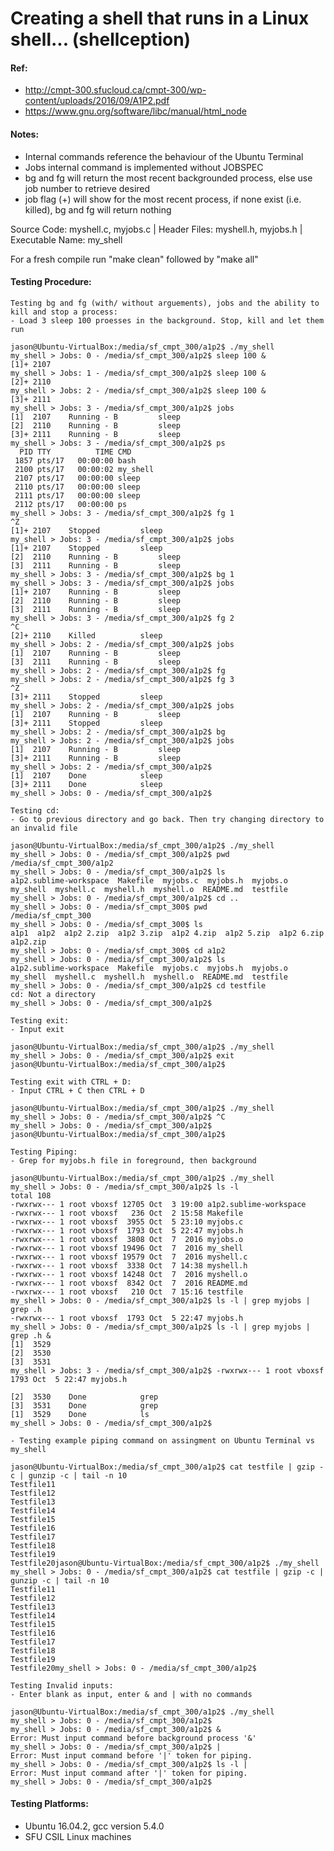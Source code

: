 
# Creating a shell that runs in a Linux shell... (shellception)

#### Ref:
- http://cmpt-300.sfucloud.ca/cmpt-300/wp-content/uploads/2016/09/A1P2.pdf
- https://www.gnu.org/software/libc/manual/html_node

#### Notes:
- Internal commands reference the behaviour of the Ubuntu Terminal
- Jobs internal command is implemented without JOBSPEC
- bg and fg will return the most recent backgrounded process, else use job number to retrieve desired
- job flag (+) will show for the most recent process, if none exist (i.e. killed), bg and fg will return nothing

Source Code: myshell.c, myjobs.c | Header Files: myshell.h, myjobs.h | Executable Name: my_shell

For a fresh compile run "make clean" followed by "make all"

#### Testing Procedure:

    Testing bg and fg (with/ without arguements), jobs and the ability to kill and stop a process:
    - Load 3 sleep 100 proesses in the background. Stop, kill and let them run

    jason@Ubuntu-VirtualBox:/media/sf_cmpt_300/a1p2$ ./my_shell 
    my_shell > Jobs: 0 - /media/sf_cmpt_300/a1p2$ sleep 100 &
    [1]+ 2107
    my_shell > Jobs: 1 - /media/sf_cmpt_300/a1p2$ sleep 100 &
    [2]+ 2110
    my_shell > Jobs: 2 - /media/sf_cmpt_300/a1p2$ sleep 100 &
    [3]+ 2111
    my_shell > Jobs: 3 - /media/sf_cmpt_300/a1p2$ jobs
    [1]  2107    Running - B         sleep
    [2]  2110    Running - B         sleep
    [3]+ 2111    Running - B         sleep
    my_shell > Jobs: 3 - /media/sf_cmpt_300/a1p2$ ps
      PID TTY          TIME CMD
     1857 pts/17   00:00:00 bash
     2100 pts/17   00:00:02 my_shell
     2107 pts/17   00:00:00 sleep
     2110 pts/17   00:00:00 sleep
     2111 pts/17   00:00:00 sleep
     2112 pts/17   00:00:00 ps
    my_shell > Jobs: 3 - /media/sf_cmpt_300/a1p2$ fg 1
    ^Z
    [1]+ 2107    Stopped         sleep
    my_shell > Jobs: 3 - /media/sf_cmpt_300/a1p2$ jobs
    [1]+ 2107    Stopped         sleep
    [2]  2110    Running - B         sleep
    [3]  2111    Running - B         sleep
    my_shell > Jobs: 3 - /media/sf_cmpt_300/a1p2$ bg 1
    my_shell > Jobs: 3 - /media/sf_cmpt_300/a1p2$ jobs
    [1]+ 2107    Running - B         sleep
    [2]  2110    Running - B         sleep
    [3]  2111    Running - B         sleep
    my_shell > Jobs: 3 - /media/sf_cmpt_300/a1p2$ fg 2
    ^C
    [2]+ 2110    Killed          sleep
    my_shell > Jobs: 2 - /media/sf_cmpt_300/a1p2$ jobs
    [1]  2107    Running - B         sleep
    [3]  2111    Running - B         sleep
    my_shell > Jobs: 2 - /media/sf_cmpt_300/a1p2$ fg
    my_shell > Jobs: 2 - /media/sf_cmpt_300/a1p2$ fg 3
    ^Z
    [3]+ 2111    Stopped         sleep
    my_shell > Jobs: 2 - /media/sf_cmpt_300/a1p2$ jobs
    [1]  2107    Running - B         sleep
    [3]+ 2111    Stopped         sleep
    my_shell > Jobs: 2 - /media/sf_cmpt_300/a1p2$ bg
    my_shell > Jobs: 2 - /media/sf_cmpt_300/a1p2$ jobs
    [1]  2107    Running - B         sleep
    [3]+ 2111    Running - B         sleep
    my_shell > Jobs: 2 - /media/sf_cmpt_300/a1p2$ 
    [1]  2107    Done            sleep
    [3]+ 2111    Done            sleep
    my_shell > Jobs: 0 - /media/sf_cmpt_300/a1p2$ 

    Testing cd:
    - Go to previous directory and go back. Then try changing directory to an invalid file

    jason@Ubuntu-VirtualBox:/media/sf_cmpt_300/a1p2$ ./my_shell
    my_shell > Jobs: 0 - /media/sf_cmpt_300/a1p2$ pwd
    /media/sf_cmpt_300/a1p2
    my_shell > Jobs: 0 - /media/sf_cmpt_300/a1p2$ ls
    a1p2.sublime-workspace  Makefile  myjobs.c  myjobs.h  myjobs.o  my_shell  myshell.c  myshell.h  myshell.o  README.md  testfile
    my_shell > Jobs: 0 - /media/sf_cmpt_300/a1p2$ cd ..
    my_shell > Jobs: 0 - /media/sf_cmpt_300$ pwd
    /media/sf_cmpt_300
    my_shell > Jobs: 0 - /media/sf_cmpt_300$ ls 
    a1p1  a1p2  a1p2 2.zip  a1p2 3.zip  a1p2 4.zip  a1p2 5.zip  a1p2 6.zip  a1p2.zip
    my_shell > Jobs: 0 - /media/sf_cmpt_300$ cd a1p2
    my_shell > Jobs: 0 - /media/sf_cmpt_300/a1p2$ ls
    a1p2.sublime-workspace  Makefile  myjobs.c  myjobs.h  myjobs.o  my_shell  myshell.c  myshell.h  myshell.o  README.md  testfile
    my_shell > Jobs: 0 - /media/sf_cmpt_300/a1p2$ cd testfile
    cd: Not a directory
    my_shell > Jobs: 0 - /media/sf_cmpt_300/a1p2$ 

    Testing exit:
    - Input exit

    jason@Ubuntu-VirtualBox:/media/sf_cmpt_300/a1p2$ ./my_shell
    my_shell > Jobs: 0 - /media/sf_cmpt_300/a1p2$ exit
    jason@Ubuntu-VirtualBox:/media/sf_cmpt_300/a1p2$ 

    Testing exit with CTRL + D:
    - Input CTRL + C then CTRL + D

    jason@Ubuntu-VirtualBox:/media/sf_cmpt_300/a1p2$ ./my_shell
    my_shell > Jobs: 0 - /media/sf_cmpt_300/a1p2$ ^C
    my_shell > Jobs: 0 - /media/sf_cmpt_300/a1p2$ 
    jason@Ubuntu-VirtualBox:/media/sf_cmpt_300/a1p2$ 

    Testing Piping:
    - Grep for myjobs.h file in foreground, then background

    jason@Ubuntu-VirtualBox:/media/sf_cmpt_300/a1p2$ ./my_shell
    my_shell > Jobs: 0 - /media/sf_cmpt_300/a1p2$ ls -l
    total 108
    -rwxrwx--- 1 root vboxsf 12705 Oct  3 19:00 a1p2.sublime-workspace
    -rwxrwx--- 1 root vboxsf   236 Oct  2 15:58 Makefile
    -rwxrwx--- 1 root vboxsf  3955 Oct  5 23:10 myjobs.c
    -rwxrwx--- 1 root vboxsf  1793 Oct  5 22:47 myjobs.h
    -rwxrwx--- 1 root vboxsf  3808 Oct  7  2016 myjobs.o
    -rwxrwx--- 1 root vboxsf 19496 Oct  7  2016 my_shell
    -rwxrwx--- 1 root vboxsf 19579 Oct  7  2016 myshell.c
    -rwxrwx--- 1 root vboxsf  3338 Oct  7 14:38 myshell.h
    -rwxrwx--- 1 root vboxsf 14248 Oct  7  2016 myshell.o
    -rwxrwx--- 1 root vboxsf  8342 Oct  7  2016 README.md
    -rwxrwx--- 1 root vboxsf   210 Oct  7 15:16 testfile
    my_shell > Jobs: 0 - /media/sf_cmpt_300/a1p2$ ls -l | grep myjobs | grep .h
    -rwxrwx--- 1 root vboxsf  1793 Oct  5 22:47 myjobs.h
    my_shell > Jobs: 0 - /media/sf_cmpt_300/a1p2$ ls -l | grep myjobs | grep .h &
    [1]  3529
    [2]  3530
    [3]  3531
    my_shell > Jobs: 3 - /media/sf_cmpt_300/a1p2$ -rwxrwx--- 1 root vboxsf  1793 Oct  5 22:47 myjobs.h

    [2]  3530    Done            grep
    [3]  3531    Done            grep
    [1]  3529    Done            ls
    my_shell > Jobs: 0 - /media/sf_cmpt_300/a1p2$ 

    - Testing example piping command on assingment on Ubuntu Terminal vs my_shell

    jason@Ubuntu-VirtualBox:/media/sf_cmpt_300/a1p2$ cat testfile | gzip -c | gunzip -c | tail -n 10
    Testfile11
    Testfile12
    Testfile13
    Testfile14
    Testfile15
    Testfile16
    Testfile17
    Testfile18
    Testfile19
    Testfile20jason@Ubuntu-VirtualBox:/media/sf_cmpt_300/a1p2$ ./my_shell 
    my_shell > Jobs: 0 - /media/sf_cmpt_300/a1p2$ cat testfile | gzip -c | gunzip -c | tail -n 10
    Testfile11
    Testfile12
    Testfile13
    Testfile14
    Testfile15
    Testfile16
    Testfile17
    Testfile18
    Testfile19
    Testfile20my_shell > Jobs: 0 - /media/sf_cmpt_300/a1p2$ 

    Testing Invalid inputs:
    - Enter blank as input, enter & and | with no commands

    jason@Ubuntu-VirtualBox:/media/sf_cmpt_300/a1p2$ ./my_shell 
    my_shell > Jobs: 0 - /media/sf_cmpt_300/a1p2$ 
    my_shell > Jobs: 0 - /media/sf_cmpt_300/a1p2$ &
    Error: Must input command before background process '&'
    my_shell > Jobs: 0 - /media/sf_cmpt_300/a1p2$ |
    Error: Must input command before '|' token for piping.
    my_shell > Jobs: 0 - /media/sf_cmpt_300/a1p2$ ls -l |
    Error: Must input command after '|' token for piping.
    my_shell > Jobs: 0 - /media/sf_cmpt_300/a1p2$ 

#### Testing Platforms:
- Ubuntu 16.04.2, gcc version 5.4.0
- SFU CSIL Linux machines
